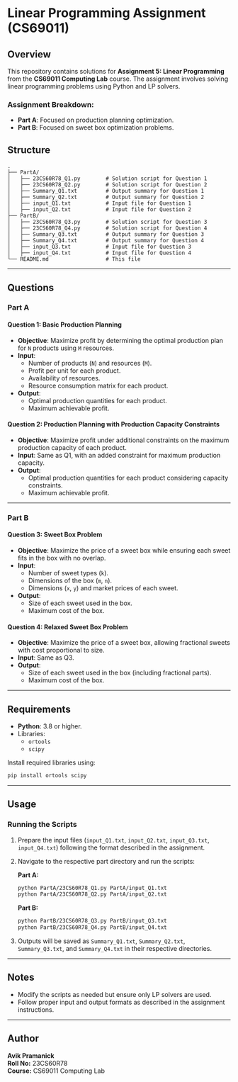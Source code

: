 # Linear Programming Assignment (CS69011)

## Overview

This repository contains solutions for **Assignment 5: Linear Programming** from the **CS69011 Computing Lab** course. The assignment involves solving linear programming problems using Python and LP solvers.

### Assignment Breakdown:
- **Part A**: Focused on production planning optimization.
- **Part B**: Focused on sweet box optimization problems.

## Structure

```
.
├── PartA/
│   ├── 23CS60R78_Q1.py        # Solution script for Question 1
│   ├── 23CS60R78_Q2.py        # Solution script for Question 2
│   ├── Summary_Q1.txt         # Output summary for Question 1
│   ├── Summary_Q2.txt         # Output summary for Question 2
│   ├── input_Q1.txt           # Input file for Question 1
│   ├── input_Q2.txt           # Input file for Question 2
├── PartB/
│   ├── 23CS60R78_Q3.py        # Solution script for Question 3
│   ├── 23CS60R78_Q4.py        # Solution script for Question 4
│   ├── Summary_Q3.txt         # Output summary for Question 3
│   ├── Summary_Q4.txt         # Output summary for Question 4
│   ├── input_Q3.txt           # Input file for Question 3
│   ├── input_Q4.txt           # Input file for Question 4
└── README.md                  # This file
```

---

## Questions

### Part A

#### Question 1: Basic Production Planning
- **Objective**: Maximize profit by determining the optimal production plan for `N` products using `M` resources.
- **Input**:
  - Number of products (`N`) and resources (`M`).
  - Profit per unit for each product.
  - Availability of resources.
  - Resource consumption matrix for each product.
- **Output**:
  - Optimal production quantities for each product.
  - Maximum achievable profit.

#### Question 2: Production Planning with Production Capacity Constraints
- **Objective**: Maximize profit under additional constraints on the maximum production capacity of each product.
- **Input**: Same as Q1, with an added constraint for maximum production capacity.
- **Output**:
  - Optimal production quantities for each product considering capacity constraints.
  - Maximum achievable profit.

---

### Part B

#### Question 3: Sweet Box Problem
- **Objective**: Maximize the price of a sweet box while ensuring each sweet fits in the box with no overlap.
- **Input**:
  - Number of sweet types (`k`).
  - Dimensions of the box (`m`, `n`).
  - Dimensions (`x`, `y`) and market prices of each sweet.
- **Output**:
  - Size of each sweet used in the box.
  - Maximum cost of the box.

#### Question 4: Relaxed Sweet Box Problem
- **Objective**: Maximize the price of a sweet box, allowing fractional sweets with cost proportional to size.
- **Input**: Same as Q3.
- **Output**:
  - Size of each sweet used in the box (including fractional parts).
  - Maximum cost of the box.

---

## Requirements

- **Python**: 3.8 or higher.
- Libraries:
  - `ortools`
  - `scipy`

Install required libraries using:

```bash
pip install ortools scipy
```

---

## Usage

### Running the Scripts

1. Prepare the input files (`input_Q1.txt`, `input_Q2.txt`, `input_Q3.txt`, `input_Q4.txt`) following the format described in the assignment.
2. Navigate to the respective part directory and run the scripts:

   **Part A:**
   ```bash
   python PartA/23CS60R78_Q1.py PartA/input_Q1.txt
   python PartA/23CS60R78_Q2.py PartA/input_Q2.txt
   ```

   **Part B:**
   ```bash
   python PartB/23CS60R78_Q3.py PartB/input_Q3.txt
   python PartB/23CS60R78_Q4.py PartB/input_Q4.txt
   ```

3. Outputs will be saved as `Summary_Q1.txt`, `Summary_Q2.txt`, `Summary_Q3.txt`, and `Summary_Q4.txt` in their respective directories.

---

## Notes

- Modify the scripts as needed but ensure only LP solvers are used.
- Follow proper input and output formats as described in the assignment instructions.

---

## Author

**Avik Pramanick**  
**Roll No:** 23CS60R78  
**Course:** CS69011 Computing Lab  
